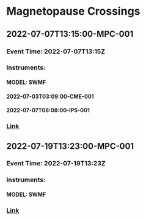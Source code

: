 # Magnetopause Crossings
## 2022-07-07T13:15:00-MPC-001
### Event Time: 2022-07-07T13:15Z
### Instruments:
#### MODEL: SWMF
#### 2022-07-03T03:09:00-CME-001
#### 2022-07-07T08:08:00-IPS-001
### [Link](https://kauai.ccmc.gsfc.nasa.gov/DONKI/view/MPC/20734/-1)
## 2022-07-19T13:23:00-MPC-001
### Event Time: 2022-07-19T13:23Z
### Instruments:
#### MODEL: SWMF
### [Link](https://kauai.ccmc.gsfc.nasa.gov/DONKI/view/MPC/20897/-1)